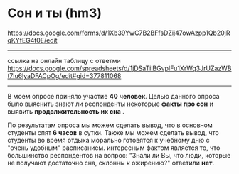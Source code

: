 # Сон и ты (hm3)
https://docs.google.com/forms/d/1Xb39YwC7B2BFfsDZij47owAzpp1Qb20jRqKYfEG4t0E/edit 
***
ссылка на онлайн таблицу с ответми
https://docs.google.com/spreadsheets/d/1jDSaTilBGvpIFu1XrWq3JrUZazWBt7lu6lyaDFACpOg/edit#gid=377811068 
***


В моем опросе приняло участие **40 человек**.
Целью данного опроса было выяснить знают ли респонденты некоторые **факты про сон** и выявить **продолжительность их сна** .

По результатам опроса мы можем сделать вывод, что в основном студенты спят **6 часов** в сутки. Также мы можем сделать вывод, что студенты во время отдыха морально готовятся к учебному дню с "очень удобным" расписанием. интересным фактом является то, что большинство респондентов на вопрос: "Знали ли Вы, что люди, которые не получают достаточно сна, склонны к ожирению?" ответили **нет**.
